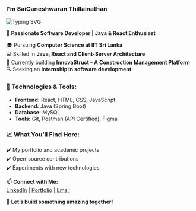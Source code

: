   
### I'm SaiGaneshwaran Thillainathan  

![Typing SVG](https://readme-typing-svg.herokuapp.com?font=Fira+Code&duration=3000&pause=1000&color=F75C7E&width=435&lines=I+am+a+Software+Developer;I+love+building+cool+projects;I+specialize+in+Java+%26+React)
 

🚀 **Passionate Software Developer | Java & React Enthusiast**  

🎓 Pursuing **Computer Science at IIT Sri Lanka**  
💻 Skilled in **Java, React and Client-Server Architecture**  
🌱 Currently building **InnovaStruct – A Construction Management Platform**  
🔍 Seeking an **internship in software development**  

### 🔧 Technologies & Tools:
- **Frontend:** React, HTML, CSS, JavaScript  
- **Backend:** Java (Spring Boot)
- **Database:** MySQL  
- **Tools:** Git, Postman (API Certified), Figma  

### 📈 What You’ll Find Here:
✔️ My portfolio and academic projects  
✔️ Open-source contributions  
✔️ Experiments with new technologies  

📫 **Connect with Me:**  
[LinkedIn](https://www.linkedin.com/in/saiganeshwaran-thillainathan-9828012b4/) | [Portfolio](https://saiganeshwaran.github.io/Portfolio_Website/) | [Email](mailto:saiganeshwaran@gmail.com)

🚀 **Let’s build something amazing together!**  

